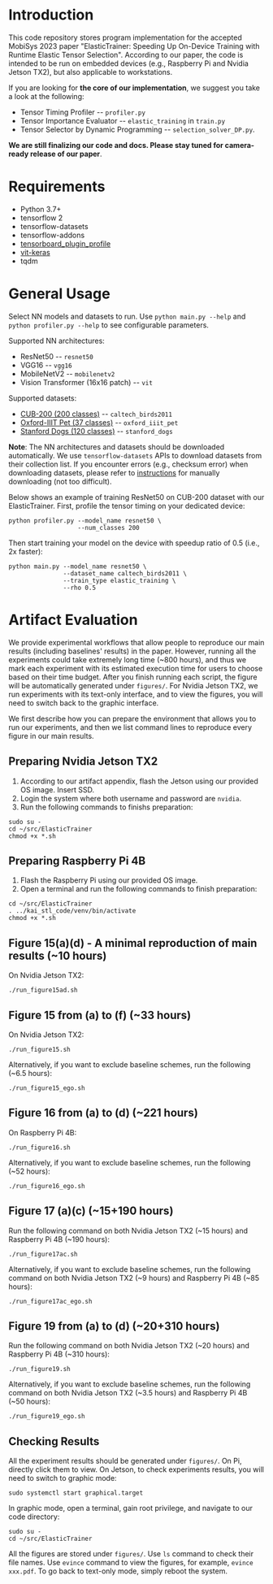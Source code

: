 # Introduction
This code repository stores program implementation for the accepted MobiSys 2023 paper "ElasticTrainer: Speeding Up On-Device Training with Runtime Elastic Tensor Selection". According to our paper, the code is intended to be run on embedded devices (e.g., Raspberry Pi and Nvidia Jetson TX2), but also applicable to workstations.

If you are looking for **the core of our implementation**, we suggest you take a look at the following:
* Tensor Timing Profiler -- `profiler.py`
* Tensor Importance Evaluator -- `elastic_training` in `train.py`
* Tensor Selector by Dynamic Programming -- `selection_solver_DP.py`.

**We are still finalizing our code and docs. Please stay tuned for camera-ready release of our paper**.

# Requirements
* Python 3.7+
* tensorflow 2
* tensorflow-datasets
* tensorflow-addons
* [tensorboard_plugin_profile](https://www.tensorflow.org/guide/profiler)
* [vit-keras](https://github.com/faustomorales/vit-keras)
* tqdm

# General Usage
Select NN models and datasets to run. Use `python main.py --help` and `python profiler.py --help` to see configurable parameters.

Supported NN architectures:
* ResNet50 -- `resnet50`
* VGG16 -- `vgg16`
* MobileNetV2 -- `mobilenetv2`
* Vision Transformer (16x16 patch) -- `vit`

Supported datasets:
* [CUB-200 (200 classes)](https://www.vision.caltech.edu/datasets/cub_200_2011/) -- `caltech_birds2011`
* [Oxford-IIIT Pet (37 classes)](https://www.robots.ox.ac.uk/~vgg/data/pets/) -- `oxford_iiit_pet`
* [Stanford Dogs (120 classes)](http://vision.stanford.edu/aditya86/ImageNetDogs/) -- `stanford_dogs`

**Note**: The NN architectures and datasets should be downloaded automatically. We use `tensorflow-datasets` APIs to download datasets from their collection list. If you encounter errors (e.g., checksum error) when downloading datasets, please refer to [instructions](https://www.tensorflow.org/datasets/overview#manual_download_if_download_fails) for manually downloading (not too difficult).

Below shows an example of training ResNet50 on CUB-200 dataset with our ElasticTrainer. First, profile the tensor timing on your dedicated device:
```
python profiler.py --model_name resnet50 \
                   --num_classes 200
```
Then start training your model on the device with speedup ratio of 0.5 (i.e., 2x faster):
```
python main.py --model_name resnet50 \
               --dataset_name caltech_birds2011 \
               --train_type elastic_training \
               --rho 0.5
```
# Artifact Evaluation
We provide experimental workflows that allow people to reproduce our main results (including baselines' results) in the paper. However, running all the experiments could take extremely long time (~800 hours), and thus we mark each experiment with its estimated execution time for users to choose based on their time budget. After you finish running each script, the figure will be automatically generated under `figures/`. For Nvidia Jetson TX2, we run experiments with its text-only interface, and to view the figures, you will need to switch back to the graphic interface.

We first describe how you can prepare the environment that allows you to run our experiments, and then we list command lines to reproduce every figure in our main results.

## Preparing Nvidia Jetson TX2
1. According to our artifact appendix, flash the Jetson using our provided OS image. Insert SSD.
2. Login the system where both username and password are `nvidia`. 
3. Run the following commands to finishs preparation:
```
sudo su -
cd ~/src/ElasticTrainer
chmod +x *.sh
```

## Preparing Raspberry Pi 4B
1. Flash the Raspberry Pi using our provided OS image.
2. Open a terminal and run the following commands to finish preparation:
```
cd ~/src/ElasticTrainer
. ../kai_stl_code/venv/bin/activate
chmod +x *.sh
```

## Figure 15(a)(d) - A minimal reproduction of main results (~10 hours)
On Nvidia Jetson TX2:
```
./run_figure15ad.sh
```
## Figure 15 from (a) to (f) (~33 hours)
On Nvidia Jetson TX2:
```
./run_figure15.sh
```
Alternatively, if you want to exclude baseline schemes, run the following (~6.5 hours):
```
./run_figure15_ego.sh
```
## Figure 16 from (a) to (d) (~221 hours)
On Raspberry Pi 4B:
```
./run_figure16.sh
```
Alternatively, if you want to exclude baseline schemes, run the following (~52 hours):
```
./run_figure16_ego.sh
```
## Figure 17 (a)(c) (~15+190 hours)
Run the following command on both Nvidia Jetson TX2 (~15 hours) and Raspberry Pi 4B (~190 hours):
```
./run_figure17ac.sh
```
Alternatively, if you want to exclude baseline schemes, run the following command on both Nvidia Jetson TX2 (~9 hours) and Raspberry Pi 4B (~85 hours):
```
./run_figure17ac_ego.sh
```
## Figure 19 from (a) to (d) (~20+310 hours)
Run the following command on both Nvidia Jetson TX2 (~20 hours) and Raspberry Pi 4B (~310 hours):
```
./run_figure19.sh
```
Alternatively, if you want to exclude baseline schemes, run the following command on both Nvidia Jetson TX2 (~3.5 hours) and Raspberry Pi 4B (~50 hours):
```
./run_figure19_ego.sh
```

## Checking Results
All the experiment results should be generated under `figures/`. On Pi, directly click them to view. On Jetson, to check experiments results, you will need to switch to graphic mode:

```
sudo systemctl start graphical.target
``` 
In graphic mode, open a terminal, gain root privilege, and navigate to our code directory:
```
sudo su -
cd ~/src/ElasticTrainer
```
 All the figures are stored under `figures/`. Use `ls` command to check their file names. Use `evince` command to view the figures, for example, `evince xxx.pdf`. To go back to text-only mode, simply reboot the system.
